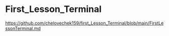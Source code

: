 # First_Lesson_Terminal
https://github.com/chelovechek159/first_Lesson_Terminal/blob/main/FirstLessonTerminal.md
